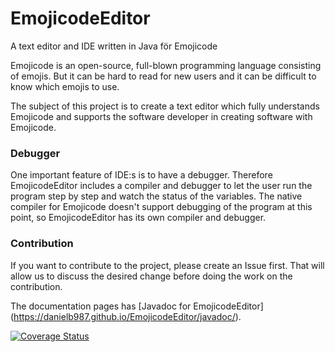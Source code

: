 # EmojicodeEditor
A text editor and IDE written in Java för Emojicode

Emojicode is an open-source, full-blown programming language consisting of emojis.
But it can be hard to read for new users and it can be difficult to know which
emojis to use.

The subject of this project is to create a text editor which fully understands
Emojicode and supports the software developer in creating software with Emojicode.

### Debugger
One important feature of IDE:s is to have a debugger. Therefore EmojicodeEditor
includes a compiler and debugger to let the user run the program step by step
and watch the status of the variables. The native compiler for Emojicode doesn't
support debugging of the program at this point, so EmojicodeEditor has its own
compiler and debugger.

### Contribution
If you want to contribute to the project, please create an Issue first. That will
allow us to discuss the desired change before doing the work on the contribution.

The documentation pages has [Javadoc for EmojicodeEditor] (https://danielb987.github.io/EmojicodeEditor/javadoc/).

[![Coverage Status](https://coveralls.io/repos/github/danielb987/EmojicodeEditor/badge.svg?branch=master)](https://coveralls.io/github/danielb987/EmojicodeEditor?branch=master) 
